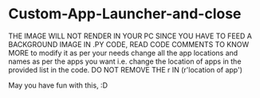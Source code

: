 # Custom-App-Launcher-and-close

THE IMAGE WILL NOT RENDER IN YOUR PC SINCE YOU HAVE TO FEED A BACKGROUND IMAGE IN .PY CODE, READ CODE COMMENTS TO KNOW MORE
to modify it as per your needs change all the app locations and names as per the apps you want i.e. change the location of apps in the provided list in the code. DO NOT REMOVE THE r IN (r'location of app')

May you have fun with this, :D
